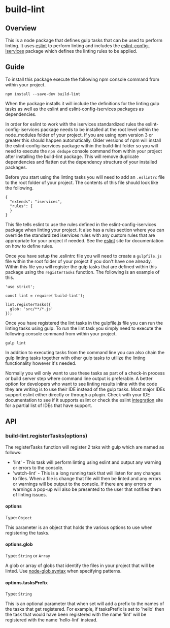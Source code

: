 # build-lint

## Overview
This is a node package that defines gulp tasks that can be used to perform linting.
It uses [eslint](https://www.npmjs.com/package/eslint) to perform linting and includes the [eslint-config-iservices](https://www.npmjs.com/package/eslint-config-iservices) package which defines the linting rules to be applied.

## Guide

To install this package execute the following npm console command from within your project.

```
npm install --save-dev build-lint
```

When the package installs it will include the definitions for the linting gulp tasks as well as the eslint and eslint-config-iservices packages as dependencies.

In order for eslint to work with the iservices standardized rules the eslint-config-iservices package needs to be installed at the root level within the node_modules folder of your project.
If you are using npm version 3 or greater this should happen automatically.  Older versions of npm will install the eslint-config-iservices package within the build-lint folder so you will 
need to execute the `npm dedupe` console command from within your project after installing the build-lint package.  This will remove duplicate dependencies and flatten out the dependency structure of your installed packages.

Before you start using the linting tasks you will need to add an `.eslintrc` file to the root folder of your project.  The contents of this file should look like the following.

```
{
  "extends": "iservices",
  "rules": {
  }
}
```

This file tells eslint to use the rules defined in the eslint-config-iservices package when linting your project.
It also has a rules section where you can override the standardized iservices rules with any custom rules that are appropriate for your project if needed.
See the [eslint](http://eslint.org/) site for documentation on how to define rules.

Once you have setup the .eslintrc file you will need to create a `gulpfile.js` file within the root folder of your project if you don't have one already.
Within this file you will register the gulp tasks that are defined within this package using the `registerTasks` function.
The following is an example of this.

```
'use strict';

const lint = require('build-lint');

lint.registerTasks({
  glob: 'src/**/*.js'
});
```

Once you have registered the lint tasks in the gulpfile.js file you can run the linting tasks using gulp.  To run the lint task you simply need to execute the following console command from within your project.

```
gulp lint
```

In addition to executing tasks from the command line you can also chain the gulp linting tasks together with other gulp tasks to utilize the linting functionality however it's needed.  

Normally you will only want to use these tasks as part of a check-in process or build server step where command line output is preferable.
A better option for developers who want to see linting results inline with the code they are writing is to use their IDE instead of the gulp tasks.  Most major IDEs 
support eslint either directly or through a plugin.  Check with your IDE documentation to see if it supports eslint or check the eslint [integration](http://eslint.org/docs/user-guide/integrations) site for a partial list of IDEs that have support.

## API

### build-lint.registerTasks(options)

The registerTasks function will register 2 taks with gulp which are named as follows:

- 'lint' - This task will perform linting using eslint and output any warning or errors to the console.
- 'watch-lint' - This is a long running task that will listen for any changes to files.  When a file is change that file will then be linted and any errors or warnings will be output to the console.  If there are any errors or warnings a pop-up will also be presented to the user that notifies them of linting issues. 

#### options

Type: `Object`

This parameter is an object that holds the various options to use when registering the tasks.

#### options.glob

Type: `String` or `Array`

A glob or array of globs that identify the files in your project that will be linted.  Use [node-glob syntax](https://github.com/isaacs/node-glob) when specifying patterns.

#### options.tasksPrefix

Type: `String`

This is an optional parameter that when set will add a prefix to the names of the tasks that get registered.  For example, if tasksPrefix is set to 'hello' then the task that 
would have been registered with the name 'lint' will be registered with the name 'hello-lint' instead.
 
